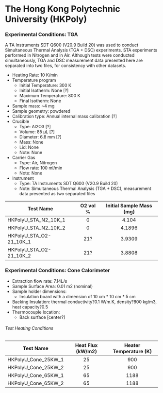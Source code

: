 # The Hong Kong Polytechnic University (HKPoly)

### Experimental Conditions: TGA
A TA Instruments SDT Q600 (V20.9 Build 20) was used to conduct Simultaneous Thermal Analysis (TGA + DSC) experiments. STA experiments performed in Nitrogen and in Air. Although tests were conducted simultaneously, TGA and DSC measurement data presented here are separated into two files, for consistency with other datasets.

* Heating Rate: 10 K/min
* Temperature program
  - Initial Temperature: 300 K
  - Initial Isotherm: None [?]
  - Maximum Temperature: 800 K
  - Final Isotherm: None
* Sample mass: ~4 mg
* Sample geometry: powdered
* Calibration type: Annual internal mass calibration  [?]
* Crucible
  - Type: Al2O3 [?]
  - Volume: 85 µL [?]
  - Diameter: 6.8 mm [?]
  - Mass: None
  - Lid: None
  - Note: None
* Carrier Gas
  - Type: Air, Nitrogen
  - Flow rate: 100 ml/min
  - Note: None
* Instrument
  - Type: TA Instruments SDT Q600 (V20.9 Build 20)
  - Note: Simultaneous Thermal Analysis (TGA + DSC), measurement data presented as two separated files

| Test Name | O2 vol % |  Initial Sample Mass (mg) |
| --------- | :----: | :------------------------:|
|HKPolyU\_STA\_N2\_10K\_1 |  0  | 4.104|  
|HKPolyU\_STA\_N2\_10K\_2 |  0  | 4.1896|  
|HKPolyU\_STA\_O2-21\_10K\_1 | 21? |3.9309|  
|HKPolyU\_STA\_O2-21\_10K\_2 | 21? |3.8808|  


### Experimental Conditions: Cone Calorimeter
* Extraction flow rate: 7.14L/s
* Sample Surface Area: 0.01 m2 (nominal)
* Sample holder dimensions:
    - Insulation board with a dimension of 10 cm * 10 cm * 5 cm
* Backing Insulation: thermal conductivity?0.1 W/m.K, density?800 kg/m3, heat capacity?0.5
* Thermocouple location:
    - Back surface [center?]

###### Test Heating Conditions  
|Test Name | Heat Flux (kW/m2)| Heater Temperature (K)
|----------|:------:| :---: |
|HKPolyU\_Cone\_25KW\_1 | 25| 900  |
|HKPolyU\_Cone\_25KW\_2 | 25| 900  |
|HKPolyU\_Cone\_65KW\_1 | 65| 1188 |
|HKPolyU\_Cone\_65KW\_2 | 65| 1188 |
